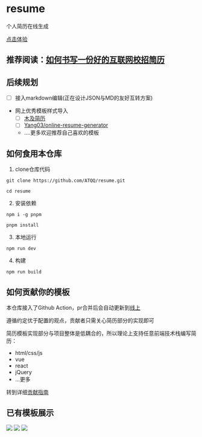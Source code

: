 # resume
个人简历在线生成

[点击体验](https://resume.sugarat.top)

## 推荐阅读：[如何书写一份好的互联网校招简历](https://juejin.cn/post/6928390537946857479)

## 后续规划
* [ ] 接入markdown编辑(正在设计JSON与MD的友好互转方案)
* 网上优秀模板样式导入
  * [ ] [木及简历](https://resume.mdedit.online/#/) 
  * [ ] [Yang03/online-resume-generator](https://yang03.github.io/online-resume-generator/dist/index.html)
  * ....更多欢迎推荐自己喜欢的模板
## 如何食用本仓库
1. clone仓库代码
```shell
git clone https://github.com/ATQQ/resume.git
```
```shell
cd resume
```
2. 安装依赖
```shell
npm i -g pnpm

pnpm install
```
3. 本地运行
```shell
npm run dev
```
4. 构建
```shell
npm run build
```

## 如何贡献你的模板
本仓库接入了Github Action，pr合并后会自动更新到[线上](https://resume.sugarat.top)

遵循约定优于配置的观点，贡献者只需关心简历部分的实现即可

简历模板实现部分与项目整体是低耦合的，所以理论上支持任意前端技术栈编写简历：
* html/css/js
* vue
* react
* jQuery
* ...更多

转到详细[贡献指南](./contribution.md)

## 已有模板展示

<img src="https://img.cdn.sugarat.top/mdImg/MTYxMzMwMzg4MDcyMQ==613303880721"/>
<img src="https://img.cdn.sugarat.top/mdImg/MTYxNDQ5MDQ1NzczOQ==614490457739"/>
<img src="https://img.cdn.sugarat.top/mdImg/MTYxNDQ5MDU1MDIzMw==614490550233"/>
